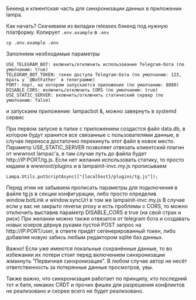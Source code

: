 Бекенд и клиентская часть для синхронизации данных в приложении lampa.

Как начать? Скачиваем из вкладки releases бэкенд под нужную платформу.
Копирует `.env.example` в `.env`
```
cp .env.example .env
```
Заполняем необходимые параметры
```
USE_TELEGRAM_BOT: включить/отключить использование Telegram-бота (по умолчанию: true)
TELEGRAM_BOT_TOKEN: токен доступа Telegram-бота (по умолчанию: 123, брать у `@BotFather` в телеграмме)
PORT: порт, на котором запускается приложение (по умолчанию: 8080)
DISABLE_CORS: включить/отключить CORS (по умолчанию: true)
USE_STATIC_SERVER: включить/отключить статический сервер (по умолчанию: false)
```
и запускаем приложение: lampacbot &, можно завернуть в systemd сервис

При первом запуске в папке с приложением создастся файл data.db, в котором будут хранится все связанные с пользователями данные, в случае переноса достаточно перекинуть этот файл в новое место.
Параметр USE_STATIC_SERVER позволяет отвязать клиентский плагин от wwwroot lampac'а, в там случае путь до файла будет http://IP:PORT/tg.js.
Если нет желания использовать статику, то просто кидаем в wwwroot/plugins и в lampainit-invc.my.js прописываем
```
Lampa.Utils.putScriptAsync(["{localhost}/plugins/tg.js"]); 
```
Перед этим не забываем прописать параметры для подключения в файле tg.js в секции конфигурации, либо просто определив window.botLink и window.syncUrl в том же lampainit-invc.my.js
В случае если у вас не закрыто reverse proxy и есть проблемы с CORS, то можно отключить выставив параметр DISABLE_CORS в true (на свой страх и риск)
При желании можно также отвязатся от telegram бота и создавать новых юзеров дёрнув руками пустой POST запрос на http://IP:PORT/user, в ответе придёт сегенерированный токен, либо добавляя новую забись любым редактором sqlite баз данных.

Важно! Если уже имеются локальные сохранённые данные, то во избежании их потери стоит перед включением синхронизации жмакнуть "Первичная синхронизация". В любом случае автор не несёт ответственность за потерянные данные просмотров, увы.

Также важно, что синхронизация работает по принципу, кто последний тот и батя, никаких CRDT и прочих фишек для разрешения конфликтов не реализовано и скорее всего не будет реализовано.